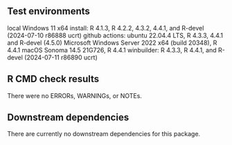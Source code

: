## Test environments
local Windows 11 x64 install: R 4.1.3, R 4.2.2, 4.3.2, 4.4.1, and R-devel (2024-07-10 r86888 ucrt)
github actions: ubuntu 22.04.4 LTS, R 4.3.3, 4.4.1 and R-devel (4.5.0)
  Microsoft Windows Server 2022 x64 (build 20348), R 4.4.1
  macOS Sonoma 14.5 21G726, R 4.4.1
winbuilder: R 4.3.3, R 4.4.1, and R-devel (2024-07-11 r86890 ucrt)


## R CMD check results
There were no ERRORs, WARNINGs, or NOTEs.



## Downstream dependencies
There are currently no downstream dependencies for this package.
